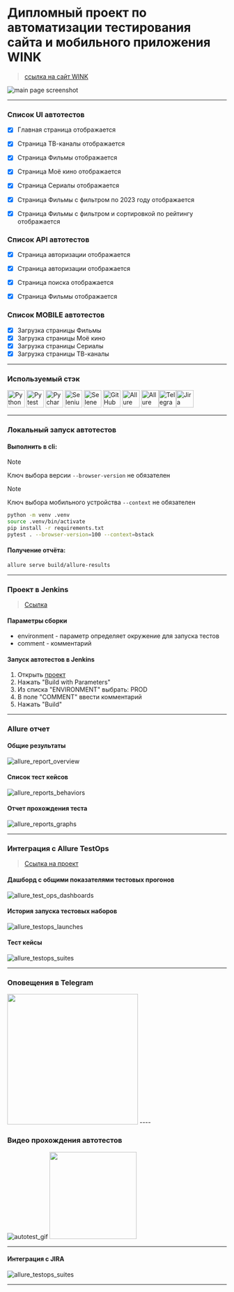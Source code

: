 #  Дипломный проект по автоматизации тестирования сайта и мобильного приложения WINK 
> <a target="_blank" href="https://www.wink.ru">ссылка на сайт WINK</a>

![main page screenshot](./pictures/wink_web.png)

----

### Список UI автотестов

- [x] Главная страница отображается
- [x] Страница ТВ-каналы отображается
- [x] Страница Фильмы отображается 
- [x] Страница Моё кино отображается
- [x] Страница Сериалы отображается
- [x] Страница Фильмы с фильтром по 2023 году отображается
- [x] Страница Фильмы с фильтром и сортировкой по рейтингу отображается


### Список API автотестов

- [x] Страница авторизации отображается
- [x] Страница авторизации отображается
- [x] Страница поиска отображается
- [x] Страница Фильмы отображается


### Список MOBILE автотестов

- [x] Загрузка страницы Фильмы
- [x] Загрузка страницы Моё кино
- [x] Загрузка страницы Сериалы
- [x] Загрузка страницы ТВ-каналы

----

### Используемый стэк

<img title="Python" src="./pictures/python-original.svg" height="40" width="40"/> <img title="Pytest" src="./pictures/pytest-original.svg" height="40" width="40"/> <img title="Pycharm" src="./pictures/pycharm.png" height="40" width="40"/> <img title="Selenium" src="./pictures/selenium-original.svg" height="40" width="40"/> <img title="Selene" src="./pictures/selene.png" height="40" width="40"/> <img title="GitHub" src="./pictures/github-original.svg" height="40" width="40"/> <img title="Allure Report" src="./pictures/Allure_Report.png" height="40" width="40"/> <img title="Allure TestOps" src="./pictures/AllureTestOps.png" height="40" width="40"/><img title="Telegram" src="./pictures/tg.png" height="40" width="40"/><img title="Jira" src="./pictures/jira-original.svg" height="40" width="40"/> 

----

### Локальный запуск автотестов

#### Выполнить в cli:
> [!NOTE]
> Ключ выбора версии `--browser-version` не обязателен

> [!NOTE]
> Ключ выбора мобильного устройства `--context` не обязателен
```bash
python -m venv .venv
source .venv/bin/activate
pip install -r requirements.txt
pytest . --browser-version=100 --context=bstack
```

#### Получение отчёта:
```bash
allure serve build/allure-results
```

----

### Проект в Jenkins
> <a target="_blank" href="https://jenkins.autotests.cloud/job/C08_div50015_diploma1//">Ссылка</a>

#### Параметры сборки


* environment - параметр определяет окружение для запуска тестов
* comment - комментарий


#### Запуск автотестов в Jenkins
1. Открыть <a target="_blank" href="https://jenkins.autotests.cloud/job/lesson15-hw_jenkins_full_project//">проект</a>
2. Нажать "Build with Parameters"
3. Из списка "ENVIRONMENT" выбрать: PROD
4. В поле "COMMENT" ввести комментарий
5. Нажать "Build"

----

### Allure отчет
#### Общие результаты

![allure_report_overview](./pictures/allure-all-report.png)

#### Список тест кейсов

![allure_reports_behaviors](./pictures/allure-list-test.png)

#### Отчет прохождения теста

![allure_reports_graphs](./pictures/allure-test.png)


----

### Интеграция с Allure TestOps
> <a target="_blank" href="https://allure.autotests.cloud/project/3941/launches">Ссылка на проект</a>

#### Дашборд с общими показателями тестовых прогонов

![allure_test_ops_dashboards](./pictures/testops-dashboard.png)

#### История запуска тестовых наборов

![allure_testops_launches](./pictures/testops-launches.png)

#### Тест кейсы

![allure_testops_suites](./pictures/testops-all-test.png)

----



### Оповещения в Telegram

<img src="./pictures/tbot.png" width="300">
----

### Видео прохождения автотестов

![autotest_gif](./pictures/ui1.gif)
<img src="./pictures/mobile1.gif" width="200">

----
#### Интеграция с JIRA

![allure_testops_suites](./pictures/jira-int.png)

----

